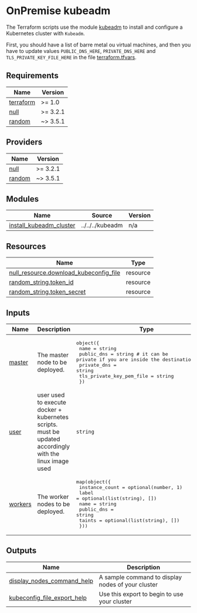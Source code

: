 # OnPremise kubeadm
The Terraform scripts use the module [kubeadm](../../kubeadm) to install and configure a Kubernetes cluster with `Kubeadm`.

First, you should have a list of barre metal ou virtual machines, and then you have to update values `PUBLIC_DNS_HERE`, `PRIVATE_DNS_HERE` and `TLS_PRIVATE_KEY_FILE_HERE` in the file [terraform.tfvars](terraform.tfvars).

<!-- BEGIN_TF_DOCS -->
## Requirements

| Name | Version |
|------|---------|
| <a name="requirement_terraform"></a> [terraform](#requirement\_terraform) | >= 1.0 |
| <a name="requirement_null"></a> [null](#requirement\_null) | >= 3.2.1 |
| <a name="requirement_random"></a> [random](#requirement\_random) | ~> 3.5.1 |

## Providers

| Name | Version |
|------|---------|
| <a name="provider_null"></a> [null](#provider\_null) | >= 3.2.1 |
| <a name="provider_random"></a> [random](#provider\_random) | ~> 3.5.1 |

## Modules

| Name | Source | Version |
|------|--------|---------|
| <a name="module_install_kubeadm_cluster"></a> [install\_kubeadm\_cluster](#module\_install\_kubeadm\_cluster) | ../../../kubeadm | n/a |

## Resources

| Name | Type |
|------|------|
| [null_resource.download_kubeconfig_file](https://registry.terraform.io/providers/hashicorp/null/latest/docs/resources/resource) | resource |
| [random_string.token_id](https://registry.terraform.io/providers/hashicorp/random/latest/docs/resources/string) | resource |
| [random_string.token_secret](https://registry.terraform.io/providers/hashicorp/random/latest/docs/resources/string) | resource |

## Inputs

| Name | Description | Type | Default | Required |
|------|-------------|------|---------|:--------:|
| <a name="input_master"></a> [master](#input\_master) | The master node to be deployed. | <pre>object({<br>    name                     = string<br>    public_dns               = string # it can be private if you are inside the destination network<br>    private_dns              = string<br>    tls_private_key_pem_file = string<br>  })</pre> | n/a | yes |
| <a name="input_user"></a> [user](#input\_user) | user used to execute docker + kubernetes scripts. must be updated accordingly with the linux image used | `string` | n/a | yes |
| <a name="input_workers"></a> [workers](#input\_workers) | The worker nodes to be deployed. | <pre>map(object({<br>    instance_count = optional(number, 1)<br>    label          = optional(list(string), [])<br>    name           = string<br>    public_dns     = string<br>    taints         = optional(list(string), [])<br>  }))</pre> | n/a | yes |

## Outputs

| Name | Description |
|------|-------------|
| <a name="output_display_nodes_command_help"></a> [display\_nodes\_command\_help](#output\_display\_nodes\_command\_help) | A sample command to display nodes of your cluster |
| <a name="output_kubeconfig_file_export_help"></a> [kubeconfig\_file\_export\_help](#output\_kubeconfig\_file\_export\_help) | Use this export to begin to use your cluster |
<!-- END_TF_DOCS -->